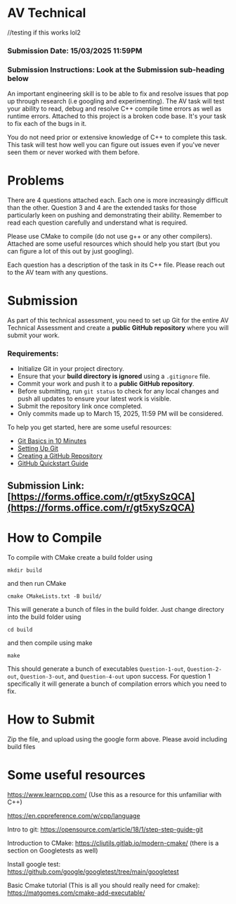 # AV Technical
//testing if this works lol2
### **Submission Date**: 15/03/2025 11:59PM
### **Submission Instructions**: Look at the Submission sub-heading below

An important engineering skill is to be able to fix and resolve issues that pop up through research (i.e googling and experimenting). The AV task will test your ability to read, debug and resolve C++ compile time errors as well as runtime errors. Attached to this project is a broken code base. It's your task to fix each of the bugs in it.

You do not need prior or extensive knowledge of C++ to complete this task. This task will test how well you can figure out issues even if you've never seen them or never worked with them before.

# Problems

There are 4 questions attached each. Each one is more increasingly difficult than the other. Question 3 and 4 are the extended tasks for those particularly keen on pushing and demonstrating their ability. Remember to read each question carefully and understand what is required.

Please use CMake to compile (do not use g++ or any other compilers). Attached are some useful resources which should help you start (but you can figure a lot of this out by just googling).

Each question has a description of the task in its C++ file. Please reach out to the AV team with any questions.

# **Submission**  
As part of this technical assessment, you need to set up Git for the entire AV Technical Assessment and create a **public GitHub repository** where you will submit your work.  

### **Requirements:**  
- Initialize Git in your project directory.  
- Ensure that your **build directory is ignored** using a `.gitignore` file.  
- Commit your work and push it to a **public GitHub repository**.
- Before submitting, run `git status` to check for any local changes and push all updates to ensure your latest work is visible.  
- Submit the repository link once completed.
- Only commits made up to March 15, 2025, 11:59 PM will be considered.  

To help you get started, here are some useful resources:  
- [Git Basics in 10 Minutes](https://www.freecodecamp.org/news/learn-the-basics-of-git-in-under-10-minutes-da548267cc91/)  
- [Setting Up Git](https://docs.github.com/en/get-started/getting-started-with-git/set-up-git)  
- [Creating a GitHub Repository](https://docs.github.com/en/repositories/creating-and-managing-repositories/creating-a-new-repository)  
- [GitHub Quickstart Guide](https://docs.github.com/en/repositories/creating-and-managing-repositories/quickstart-for-repositories)  

## **Submission Link:** [https://forms.office.com/r/gt5xySzQCA](https://forms.office.com/r/gt5xySzQCA)  

# How to Compile

To compile with CMake create a build folder using

`mkdir build`

and then run CMake

`cmake CMakeLists.txt -B build/`

This will generate a bunch of files in the build folder. Just change directory into the build folder using

`cd build`

and then compile using make

`make`

This should generate a bunch of executables `Question-1-out`, `Question-2-out`, `Question-3-out`, and `Question-4-out` upon success. For question 1 specifically it will generate a bunch of compilation errors which you need to fix.


# How to Submit
Zip the file, and upload using the google form above. Please avoid including build files

# Some useful resources

https://www.learncpp.com/ (Use this as a resource for this unfamiliar with C++)

https://en.cppreference.com/w/cpp/language

Intro to git: https://opensource.com/article/18/1/step-step-guide-git

Introduction to CMake: https://cliutils.gitlab.io/modern-cmake/ (there is a section on Googletests as well)

Install google test: https://github.com/google/googletest/tree/main/googletest

Basic Cmake tutorial (This is all you should really need for cmake): https://matgomes.com/cmake-add-executable/
